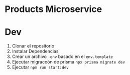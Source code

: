 # Products Microservice
# Dev
1. Clonar el repositorio
2. Instalar Dependencias
3. Crear un archivo `.env`  basado en el `env.template`
4. Ejecutar migracoón de prisma `npx prisma migrate dev`
5. Ejecutar `npm run start:dev`